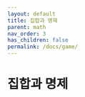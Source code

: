 ```yaml
---
layout: default
title: 집합과 명제
parent: math
nav_order: 3
has_children: false
permalink: /docs/game/
---
```



# 집합과 명제